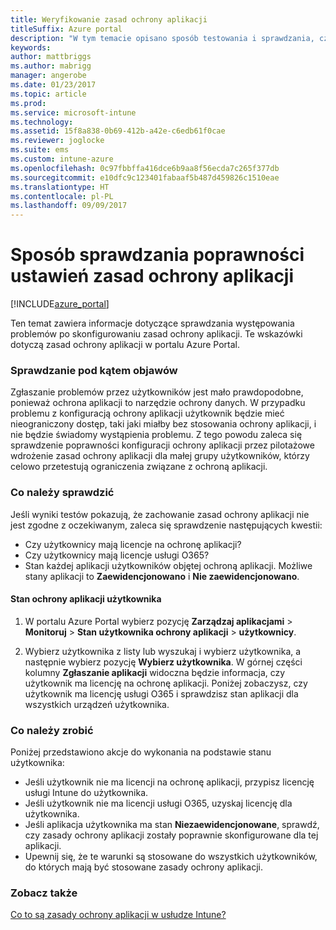 ```yaml
---
title: Weryfikowanie zasad ochrony aplikacji
titleSuffix: Azure portal
description: "W tym temacie opisano sposób testowania i sprawdzania, czy zasady ochrony aplikacji są poprawnie skonfigurowane i działają zgodnie z oczekiwaniami."
keywords: 
author: mattbriggs
ms.author: mabrigg
manager: angerobe
ms.date: 01/23/2017
ms.topic: article
ms.prod: 
ms.service: microsoft-intune
ms.technology: 
ms.assetid: 15f8a838-0b69-412b-a42e-c6edb61f0cae
ms.reviewer: joglocke
ms.suite: ems
ms.custom: intune-azure
ms.openlocfilehash: 0c97fbbffa416dce6b9aa8f56ecda7c265f377db
ms.sourcegitcommit: e10dfc9c123401fabaaf5b487d459826c1510eae
ms.translationtype: HT
ms.contentlocale: pl-PL
ms.lasthandoff: 09/09/2017
---
```

# <a name="how-to-validate-your-app-protection-policy-setup"></a>Sposób sprawdzania poprawności ustawień zasad ochrony aplikacji

[!INCLUDE[azure_portal](./includes/azure_portal.md)]


Ten temat zawiera informacje dotyczące sprawdzania występowania problemów po skonfigurowaniu zasad ochrony aplikacji. Te wskazówki dotyczą zasad ochrony aplikacji w portalu Azure Portal.

### <a name="checking-for-symptoms"></a>Sprawdzanie pod kątem objawów
Zgłaszanie problemów przez użytkowników jest mało prawdopodobne, ponieważ ochrona aplikacji to narzędzie ochrony danych. W przypadku problemu z konfiguracją ochrony aplikacji użytkownik będzie mieć nieograniczony dostęp, taki jaki miałby bez stosowania ochrony aplikacji, i nie będzie świadomy wystąpienia problemu. Z tego powodu zaleca się sprawdzenie poprawności konfiguracji ochrony aplikacji przez pilotażowe wdrożenie zasad ochrony aplikacji dla małej grupy użytkowników, którzy celowo przetestują ograniczenia związane z ochroną aplikacji.


### <a name="what-to-check"></a>Co należy sprawdzić

Jeśli wyniki testów pokazują, że zachowanie zasad ochrony aplikacji nie jest zgodne z oczekiwanym, zaleca się sprawdzenie następujących kwestii:

- Czy użytkownicy mają licencje na ochronę aplikacji?
- Czy użytkownicy mają licencje usługi O365?
- Stan każdej aplikacji użytkowników objętej ochroną aplikacji. Możliwe stany aplikacji to **Zaewidencjonowano** i **Nie zaewidencjonowano**.

#### <a name="user-app-protection-status"></a>Stan ochrony aplikacji użytkownika
1. W portalu Azure Portal wybierz pozycję **Zarządzaj aplikacjami** > **Monitoruj** >  **Stan użytkownika ochrony aplikacji** > **użytkownicy**.

2. Wybierz użytkownika z listy lub wyszukaj i wybierz użytkownika, a następnie wybierz pozycję **Wybierz użytkownika**. W górnej części kolumny **Zgłaszanie aplikacji** widoczna będzie informacja, czy użytkownik ma licencję na ochronę aplikacji. Poniżej zobaczysz, czy użytkownik ma licencję usługi O365 i sprawdzisz stan aplikacji dla wszystkich urządzeń użytkownika.



### <a name="what-to-do"></a>Co należy zrobić
Poniżej przedstawiono akcje do wykonania na podstawie stanu użytkownika:

- Jeśli użytkownik nie ma licencji na ochronę aplikacji, przypisz licencję usługi Intune do użytkownika.
- Jeśli użytkownik nie ma licencji usługi O365, uzyskaj licencję dla użytkownika.
- Jeśli aplikacja użytkownika ma stan **Niezaewidencjonowane**, sprawdź, czy zasady ochrony aplikacji zostały poprawnie skonfigurowane dla tej aplikacji.
- Upewnij się, że te warunki są stosowane do wszystkich użytkowników, do których mają być stosowane zasady ochrony aplikacji.

### <a name="see-also"></a>Zobacz także

[Co to są zasady ochrony aplikacji w usłudze Intune?](app-protection-policies.md)
